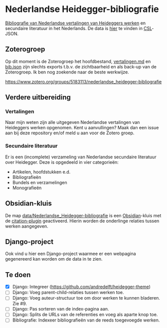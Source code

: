 # Nederlandse Heidegger-bibliografie

[Bibliografie van Nederlandse vertalingen van Heideggers werken](data/vertalingen.md) en secundaire literatuur in het Nederlands. De data is [hier](data/bib.json) te vinden in [CSL](https://citationstyles.org/)-JSON. 

## Zoterogroep

Op dit moment is de Zoterogroep het hoofdbestand, [vertalingen.md](data/vertalingen.md) en [bib.json](bib.json) zijn slechts exports t.b.v. de zichtbaarheid en als back-up van de Zoterogroep. Ik ben nog zoekende naar de beste werkwijze.

<https://www.zotero.org/groups/5183113/nederlandse_heidegger-bibliografie>

## Verdere uitbereiding

### Vertalingen

Naar mijn weten zijn alle uitgegeven Nederlandse vertalingen van Heideggers werken opgenomen. Kent u aanvullingen? Maak dan een issue aan bij deze repository en/of meld u aan voor de Zotero groep.

### Secundaire literatuur

Er is een (incomplete) verzameling van Nederlandse secundaire literatuur over Heidegger. Deze is opgedeeld in vier categorieën:
- Artikelen, hoofdstukken e.d.
- Bibliografieën
- Bundels en verzamelingen
- Monografieën

## Obsidian-kluis

De map [data/Nederlandse_Heidegger-bibliografie](data/Nederlandse_Heidegger-bibliografie/) is een [Obsidian](https://obsidian.md/)-kluis met de [citation-plugin](https://github.com/hans/obsidian-citation-plugin) geactiveerd. Hierin worden de onderlinge relaties tussen werken aangegeven.

## Django-project

Ook vind u hier een Django-project waarmee er een webpagina gegenereerd kan worden om de data in te zien.

## Te doen

- [x] Django: Integreer (https://github.com/andredelft/heidegger-theme)
- [ ] Django: Voeg parent-child-relaties tussen werken toe.
- [ ] Django: Voeg auteur-structuur toe om door werken te kunnen bladeren. Zie #9.
- [ ] Django: Pas sorteren van de index-pagina aan.
- [ ] Django: Splits de URLs van de referenties en voeg als aparte knop toe.
- [ ] Bibliografie: Indexeer bibliografieën van de reeds toegevoegde werken.
